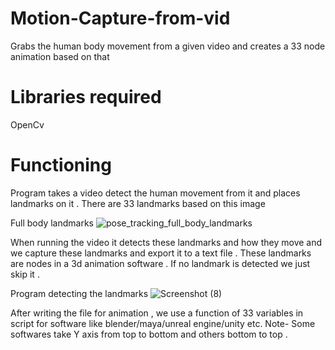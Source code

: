 # Motion-Capture-from-vid
Grabs the human body  movement from a given video and creates a 33 node animation based on that 

# Libraries required
OpenCv

# Functioning
Program takes a video detect the human movement from it and places landmarks on it . There are 33 landmarks based on this image 

Full body landmarks
![pose_tracking_full_body_landmarks](https://user-images.githubusercontent.com/111579172/185634733-cc702089-e2c7-498e-8ff4-f3485dc346be.png)

When running the video it detects these landmarks and how they move and we capture these landmarks and export it to a text file .
These landmarks are nodes in a 3d animation software . If no landmark is detected we just skip it . 

Program detecting the landmarks 
![Screenshot (8)](https://user-images.githubusercontent.com/111579172/185634994-e778a207-573d-4f99-9f22-d9a425fd51c0.png)

After writing the file for animation , we use a function of 33 variables in script for software like blender/maya/unreal engine/unity etc. Note- Some softwares take Y axis from top to bottom and others bottom to top .

